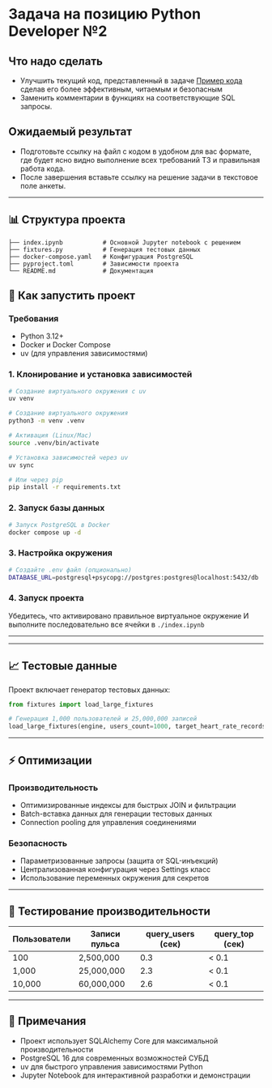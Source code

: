 # Задача на позицию Python Developer №2

## Что надо сделать
* Улучшить текущий код, представленный в задаче [Пример кода](https://gist.github.com/test-task1/d54109f220a52963b2450c0c5075aeac) сделав его более эффективным, читаемым и безопасным
* Заменить комментарии в функциях на соответствующие SQL запросы.

## Ожидаемый результат
* Подготовьте ссылку на файл с кодом в удобном для вас формате, где будет ясно видно выполнение всех требований ТЗ и правильная работа кода.
* После завершения вставьте ссылку на решение задачи в текстовое поле анкеты.

---
## 📊 Структура проекта

```
├── index.ipynb           # Основной Jupyter notebook с решением
├── fixtures.py           # Генерация тестовых данных
├── docker-compose.yaml   # Конфигурация PostgreSQL
├── pyproject.toml        # Зависимости проекта
└── README.md             # Документация
```
## 🚀 Как запустить проект

### Требования
- Python 3.12+
- Docker и Docker Compose
- uv (для управления зависимостями)

### 1. Клонирование и установка зависимостей

```bash
# Создание виртуального окружения с uv
uv venv

# Создание виртуального окружения
python3 -m venv .venv

# Активация (Linux/Mac)
source .venv/bin/activate

# Установка зависимостей через uv
uv sync

# Или через pip
pip install -r requirements.txt
```

### 2. Запуск базы данных

```bash
# Запуск PostgreSQL в Docker
docker compose up -d
```

### 3. Настройка окружения

```bash
# Создайте .env файл (опционально)
DATABASE_URL=postgresql+psycopg://postgres:postgres@localhost:5432/db
```

### 4. Запуск проекта
Убедитесь, что активировано правильное виртуальное окружение
И выполните последовательно все ячейки в `./index.ipynb`

---


---
## 📈 Тестовые данные

Проект включает генератор тестовых данных:

```python
from fixtures import load_large_fixtures

# Генерация 1,000 пользователей и 25,000,000 записей
load_large_fixtures(engine, users_count=1000, target_heart_rate_records=25000000)
```

---


## ⚡ Оптимизации

### Производительность
- Оптимизированные индексы для быстрых JOIN и фильтрации
- Batch-вставка данных для генерации тестовых данных
- Connection pooling для управления соединениями

### Безопасность
- Параметризованные запросы (защита от SQL-инъекций)
- Централизованная конфигурация через Settings класс
- Использование переменных окружения для секретов


---

## 🧪 Тестирование производительности

| Пользователи | Записи пульса | query_users (сек) | query_top (сек) |
|-------------|---------------|-------------------|-----------------|
| 100         | 2,500,000     | 0.3               | < 0.1           |
| 1,000       | 25,000,000    | 2.3               | < 0.1           |
| 10,000      | 60,000,000    | 2.6               | < 0.1           |

---

## 📝 Примечания

- Проект использует SQLAlchemy Core для максимальной производительности
- PostgreSQL 16 для современных возможностей СУБД
- uv для быстрого управления зависимостями Python
- Jupyter Notebook для интерактивной разработки и демонстрации